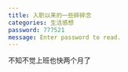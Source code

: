 ```yaml
---
title: 入职以来的一些碎碎念
categories: 生活感想
password: 777521
message: Enter password to read.
---
```

不知不觉上班也快两个月了